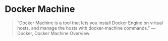 # Docker Machine

> “Docker Machine is a tool that lets you install Docker Engine on virtual hosts, and manage the hosts with docker-machine commands.” — Docker, Docker Machine Overview

